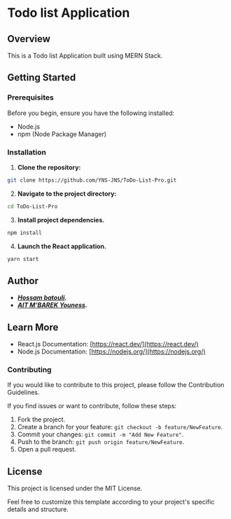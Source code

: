 # Todo list Application

## Overview

This is a Todo list Application built using MERN Stack.

## Getting Started

### Prerequisites

Before you begin, ensure you have the following installed:

- Node.js
- npm (Node Package Manager)

### Installation

1. **Clone the repository:**

```bash
git clone https://github.com/YNS-JNS/ToDo-List-Pro.git
```

2. **Navigate to the project directory:**
```bash
cd ToDo-List-Pro
```

3. **Install project dependencies.**
```bash
npm install
```

4. **Launch the React application.**
```bash
yarn start
```

## Author
- ***[Hossam batouli](https://github.com/mibanas).***
- ***[AIT M'BAREK Youness](https://github.com/YNS-JNS).***

## Learn More

- React.js Documentation: [https://react.dev/](https://react.dev/)
- Node.js Documentation: [https://nodejs.org/](https://nodejs.org/)

### Contributing
If you would like to contribute to this project, please follow the Contribution Guidelines.

If you find issues or want to contribute, follow these steps:

1. Fork the project.
2. Create a branch for your feature: `git checkout -b feature/NewFeature`.
3. Commit your changes: `git commit -m "Add New Feature"`.
4. Push to the branch: `git push origin feature/NewFeature`.
5. Open a pull request.

## License
This project is licensed under the MIT License.

Feel free to customize this template according to your project's specific details and structure.

